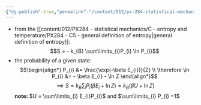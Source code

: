 ```yaml
---
{"dg-publish":true,"permalink":"/content/012/px-284-statistical-mechanics/e-single-particle-partition-function/px-284-e1b-entropy/","noteIcon":"1","created":"2024-12-23T22:04:39.215+00:00","updated":"2024-12-23T22:07:04.276+00:00"}
---
```


- from the [[content/012/PX284 - statistical mechanics/C - entropy and temperature/PX284 - C5 - general definition of entropy\|general definition of entropy]]:
$$S = - k_{B} \sum\limits_{i}P_{i} \ln P_{i}$$
- the probability of a given state: 
$$\begin{align*}
	P_{i} &= \frac{\exp(-\beta E_{i})}{Z} \\
\therefore \ln P_{i} &= - \beta E_{i} - \ln Z
\end{align*}$$
$$\implies S = k_{B} \sum_{i} P_{i} (\beta E_{i} + \ln Z) = k_{B}(\beta U + \ln Z)$$
**note:** $U = \sum\limits_{i} E_{i}P_{i}$ and $\sum\limits_{i} P_{i} =1$
